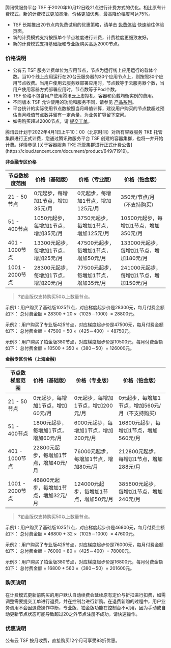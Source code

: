 腾讯微服务平台 TSF 于2020年10月12日晚21点进行计费方式的优化。相比原有计费模式，新的计费模式更加灵活，价格更加优惠，最高降价幅度可达75%。

- TSF 长期推出20节点内免费试用的优惠策略，请单击 [免费体验](https://buy.cloud.tencent.com/tsf) 快速前往体验页面。
- 新的计费模式支持按照单个节点粒度进行计费，计费粒度更细致友好。
- 新的计费模式支持基础版和专业版购买高达2000节点。

### 价格说明

- 公有云 TSF 服务计费单位为应用节点，节点为运行线上应用运行的载体个数。当10个线上应用运行在20台云服务器的30个应用节点上，则按照30个应用节点收费。当用户使用云服务器部署应用时，节点数等于云服务器个数，当用户使用容器方式部署应用时，节点数等于Pod个数。
- TSF 价格不包含用户使用腾讯云上虚拟机、容器和负载均衡实例的费用。
- 不同版本 TSF 允许使用的功能和服务不同，请参见 [产品系列](https://cloud.tencent.com/document/product/649/30023)。
- 平台统计的实际使用节点数按照当月峰值计算，建议用户购买的节点数超过预估当月峰值节点数并留有一定余量，为业务扩容留下空间。
- 如需购买超过2000节点，请 [提交工单](https://console.cloud.tencent.com/workorder/category)。


<dx-alert infotype="explain" title="">
腾讯云计划于2022年4月1日上午10：00（北京时间）对所有容器服务 TKE 托管集群进行正式计费，您通过腾讯微服务平台 TSF 创建的容器集群，也将一并开始计费。详情参见   [关于容器服务 TKE 托管集群进行正式计费公告](https://cloud.tencent.com/document/product/649/71919)。
</dx-alert>

**非金融专区价格**


| 节点数梯度范围  | 价格（基础版）                        | 价格（专业版）                        | 价格（铂金版）                          |
| --------------- | ------------------------------------- | ------------------------------------- | --------------------------------------- |
| 21 - 50节点     | 0元起步，每增加1节点，增加35元/月     | 0元起步，每增加1节点，增加125元/月    | 350元/节点/月（不支持购买）             |
| 51 - 400节点    | 1050元起步，每增加1节点，增加35元/月  | 3750元起步，每增加1节点，增加125元/月 | 10500元起步，每增加1节点，增加350元/月  |
| 401 - 1000节点  | 13300元起步，每增加1节点，增加25元/月 | 47500元起步，每增加1节点，增加50元/月 | 133000元起步，每增加1节点，增加180元/月 |
| 1001 - 2000节点 | 28300元起步，每增加1节点，增加20元/月 | 77500元起步，每增加1节点，增加35元/月 | 241000元起步，每增加1节点，增加150元/月 |

>?铂金版仅支持购买50以上数量节点。

示例1：用户购买了基础版1025节点，对应梯度起步价是28300元，每月付费金额如下：
总付费金额 = 28300 + 20 ×（1025－1000）= 28800元。

示例2：用户购买了专业版425节点，对应梯度起步价是47500元，每月付费金额如下：
总付费金额 = 47500 + 50 ×（425－400）= 48750元。

示例3：用户购买了铂金版380节点，对应梯度起步价是10500元，每月付费金额如下：
总付费金额 = 10500 + 350 ×（380－50）= 126000元。

**金融专区价格（上海金融）**


| 节点数梯度范围  | 价格（基础版）                        | 价格（专业版）                         | 价格（铂金版）                                   |
| --------------- | ------------------------------------- | -------------------------------------- | ------------------------------------------------ |
| 21 - 50节点     | 0元起步，每增加1节点，增加60元/月     | 0元起步，每增加1节点，增加200元/月     | 0元起步，每增加1节点，增加560元/月（不支持购买） |
| 51 - 400节点    | 1800元起步，每增加1节点，增加60元/月  | 6000元起步，每增加1节点，增加200元/月  | 16800元起步，每增加1节点，增加560元/月           |
| 401 - 1000节点  | 22800元起步，每增加1节点，增加40元/月 | 76000元起步，每增加1节点，增加80元/月  | 212800元起步，每增加1节点，增加288元/月          |
| 1001 - 2000节点 | 46800元起步，每增加1节点，增加32元/月 | 124000元起步，每增加1节点，增加50元/月 | 385600元起步，每增加1节点，增加240元/月          |

>?铂金版仅支持购买50以上数量节点。

示例1：用户购买了基础版1025节点，对应梯度起步价是46800元，每月付费金额如下：
总付费金额 = 46800 + 32 ×（1025－1000）= 47600元。

示例2：用户购买了专业版425节点，对应梯度起步价是76000元，每月付费金额如下：
总付费金额 = 76000 + 80 ×（425－400）= 78000元。

示例3：用户购买了铂金版380节点，对应梯度起步价是16800元，每月付费金额如下：
总付费金额 = 16800 + 560 ×（380－50）= 201600元。

### 购买说明

在计费模式更新前购买的用户默认自动续费会延续原有定价与折扣进行扣费，如需调整需要提交工单进行退费，并在控制台进行新购。在退费新购的过程中，用户业务调用不会因退费操作中断，专业版、铂金版功能在控制台不可用，因为手动或自动更新节点状态可能导致超过20之外节点注册不成功，请快速操作。


### 优惠说明

公有云 TSF 按月收费，直接购买12个月可享受83折优惠。

